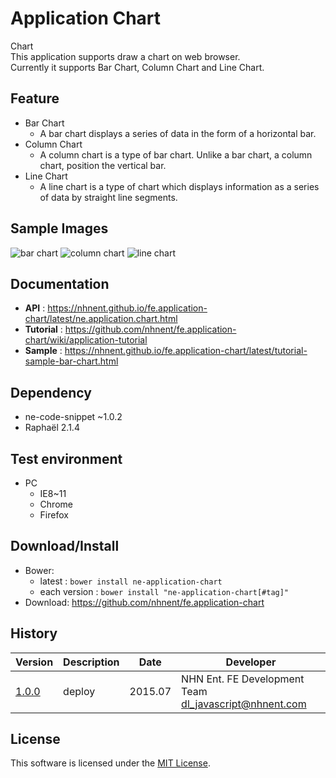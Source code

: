 Application Chart
===============
Chart<br>
This application supports draw a chart on web browser.<br>
Currently it supports Bar Chart, Column Chart and Line Chart.

## Feature

* Bar Chart<br>
   * A bar chart displays a series of data in the form of a horizontal bar.
* Column Chart<br>
   * A column chart is a type of bar chart. Unlike a bar chart, a column chart, position the vertical bar.
* Line Chart<br>
   * A line chart is a type of chart which displays information as a series of data by straight line segments.

## Sample Images

<img alt="bar chart" src="https://cloud.githubusercontent.com/assets/2888775/9031771/6a244320-39f2-11e5-97ff-d3eee2945e83.png">

<img alt="column chart" src="https://cloud.githubusercontent.com/assets/2888775/9031773/6e37196a-39f2-11e5-82b5-cfaf2e511498.png">

<img alt="line chart" src="https://cloud.githubusercontent.com/assets/2888775/9031775/72265540-39f2-11e5-8a9d-74d4d6990ba6.png">

## Documentation
* **API** : https://nhnent.github.io/fe.application-chart/latest/ne.application.chart.html
* **Tutorial** : https://github.com/nhnent/fe.application-chart/wiki/application-tutorial
* **Sample** : https://nhnent.github.io/fe.application-chart/latest/tutorial-sample-bar-chart.html

## Dependency
* ne-code-snippet ~1.0.2
* Raphaël 2.1.4

## Test environment
* PC
	* IE8~11
	* Chrome
	* Firefox

## Download/Install
* Bower:
   * latest : `bower install ne-application-chart`
   * each version : `bower install "ne-application-chart[#tag]"`
* Download: https://github.com/nhnent/fe.application-chart

## History
| Version | Description | Date | Developer |
| ---- | ---- | ---- | ---- |
| <a href="https://nhnent.github.io/fe.application-chart/1.0.0">1.0.0</a> | deploy | 2015.07 | NHN Ent. FE Development Team <dl_javascript@nhnent.com> |

## License
This software is licensed under the [MIT License](https://github.com/nhnent/fe.application-chart/blob/master/LICENSE).
